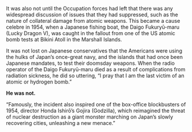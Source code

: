 It was also not until the Occupation forces had left that there was any widespread discussion of issues that they had suppressed, such as the nature of collateral damage from atomic weapons. This became a cause celebre in 1954, when a Japanese fishing boat, the Daigo Fukuryū-maru (Lucky Dragon V), was caught in the fallout from one of the US atomic bomb tests at Bikini Atoll in the Marshall Islands.

It was not lost on Japanese conservatives that the Americans were using the hulks of Japan’s once-great navy, and the islands that had once been Japanese mandates, to test their doomsday weapons. When the radio operator of the Daigo Fukuryū-maru died as a result of complications from radiation sickness, he did so uttering, “I pray that I am the last victim of an atomic or hydrogen bomb.”

**He was not.** 

“Famously, the incident also inspired one of the box-office blockbusters of 1954, director Honda Ishirō’s Gojira (Godzilla), which reimagined the threat of nuclear destruction as a giant monster marching on Japan’s slowly recovering cities, unleashing a new menace.”
